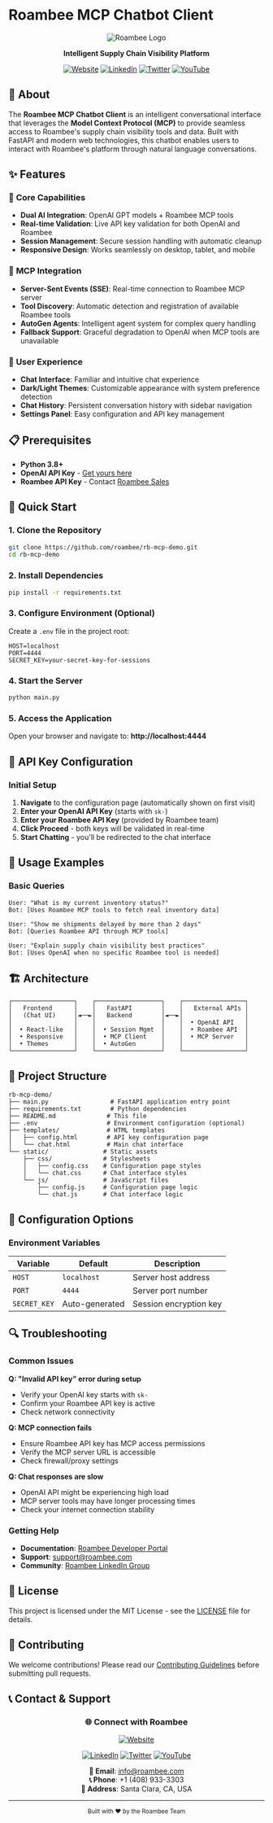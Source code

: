 # Roambee MCP Chatbot Client

<div align="center">
  
![Roambee Logo](https://www.roambee.com/wp-content/uploads/2023/10/Roambee-Logo-Dark-Theme-Without-Background.png)

**Intelligent Supply Chain Visibility Platform**

[![Website](https://img.shields.io/badge/Website-roambee.com-blue?style=flat-square)](https://roambee.com)
[![LinkedIn](https://img.shields.io/badge/LinkedIn-Roambee-0077B5?style=flat-square&logo=linkedin)](https://www.linkedin.com/company/roambee/)
[![Twitter](https://img.shields.io/badge/Twitter-@Roambee-1DA1F2?style=flat-square&logo=twitter)](https://twitter.com/roam_bee)
[![YouTube](https://img.shields.io/badge/YouTube-Roambee-FF0000?style=flat-square&logo=youtube)](https://www.youtube.com/c/roambee)

</div>

## 🤖 About

The **Roambee MCP Chatbot Client** is an intelligent conversational interface that leverages the **Model Context Protocol (MCP)** to provide seamless access to Roambee's supply chain visibility tools and data. Built with FastAPI and modern web technologies, this chatbot enables users to interact with Roambee's platform through natural language conversations.

## ✨ Features

### 🚀 **Core Capabilities**
- **Dual AI Integration**: OpenAI GPT models + Roambee MCP tools
- **Real-time Validation**: Live API key validation for both OpenAI and Roambee
- **Session Management**: Secure session handling with automatic cleanup
- **Responsive Design**: Works seamlessly on desktop, tablet, and mobile

### 🔧 **MCP Integration**
- **Server-Sent Events (SSE)**: Real-time connection to Roambee MCP server
- **Tool Discovery**: Automatic detection and registration of available Roambee tools
- **AutoGen Agents**: Intelligent agent system for complex query handling
- **Fallback Support**: Graceful degradation to OpenAI when MCP tools are unavailable

### 🎨 **User Experience**
- **Chat Interface**: Familiar and intuitive chat experience
- **Dark/Light Themes**: Customizable appearance with system preference detection
- **Chat History**: Persistent conversation history with sidebar navigation
- **Settings Panel**: Easy configuration and API key management

## 📋 Prerequisites

- **Python 3.8+**
- **OpenAI API Key** - [Get yours here](https://platform.openai.com/api-keys)
- **Roambee API Key** - Contact [Roambee Sales](https://roambee.com/contact-us/)

## 🚀 Quick Start

### 1. Clone the Repository
```bash
git clone https://github.com/roambee/rb-mcp-demo.git
cd rb-mcp-demo
```

### 2. Install Dependencies
```bash
pip install -r requirements.txt
```

### 3. Configure Environment (Optional)
Create a `.env` file in the project root:
```env
HOST=localhost
PORT=4444
SECRET_KEY=your-secret-key-for-sessions
```

### 4. Start the Server
```bash
python main.py
```

### 5. Access the Application
Open your browser and navigate to: **http://localhost:4444**

## 🔐 API Key Configuration

### Initial Setup
1. **Navigate** to the configuration page (automatically shown on first visit)
2. **Enter your OpenAI API Key** (starts with `sk-`)
3. **Enter your Roambee API Key** (provided by Roambee team)
4. **Click Proceed** - both keys will be validated in real-time
5. **Start Chatting** - you'll be redirected to the chat interface

## 💬 Usage Examples

### Basic Queries
```
User: "What is my current inventory status?"
Bot: [Uses Roambee MCP tools to fetch real inventory data]

User: "Show me shipments delayed by more than 2 days"
Bot: [Queries Roambee API through MCP tools]

User: "Explain supply chain visibility best practices"
Bot: [Uses OpenAI when no specific Roambee tool is needed]
```

## 🏗️ Architecture

```
┌─────────────────┐    ┌──────────────────┐    ┌─────────────────┐
│   Frontend      │    │   FastAPI        │    │   External APIs │
│   (Chat UI)     │◄──►│   Backend        │◄──►│                 │
│                 │    │                  │    │  • OpenAI API   │
│  • React-like   │    │  • Session Mgmt  │    │  • Roambee API  │
│  • Responsive   │    │  • MCP Client    │    │  • MCP Server   │
│  • Themes       │    │  • AutoGen       │    │                 │
└─────────────────┘    └──────────────────┘    └─────────────────┘
```

## 📁 Project Structure

```
rb-mcp-demo/
├── main.py                 # FastAPI application entry point
├── requirements.txt        # Python dependencies
├── README.md              # This file
├── .env                   # Environment configuration (optional)
├── templates/             # HTML templates
│   ├── config.html        # API key configuration page
│   └── chat.html          # Main chat interface
└── static/               # Static assets
    ├── css/              # Stylesheets
    │   ├── config.css    # Configuration page styles
    │   └── chat.css      # Chat interface styles
    └── js/               # JavaScript files
        ├── config.js     # Configuration page logic
        └── chat.js       # Chat interface logic
```

## 🔧 Configuration Options

### Environment Variables
| Variable | Default | Description |
|----------|---------|-------------|
| `HOST` | `localhost` | Server host address |
| `PORT` | `4444` | Server port number |
| `SECRET_KEY` | Auto-generated | Session encryption key |

## 🔍 Troubleshooting

### Common Issues

**Q: "Invalid API key" error during setup**
- Verify your OpenAI key starts with `sk-`
- Confirm your Roambee API key is active
- Check network connectivity

**Q: MCP connection fails**
- Ensure Roambee API key has MCP access permissions
- Verify the MCP server URL is accessible
- Check firewall/proxy settings

**Q: Chat responses are slow**
- OpenAI API might be experiencing high load
- MCP server tools may have longer processing times
- Check your internet connection stability

### Getting Help
- **Documentation**: [Roambee Developer Portal](https://developers.roambee.com)
- **Support**: [support@roambee.com](mailto:support@roambee.com)
- **Community**: [Roambee LinkedIn Group](https://www.linkedin.com/company/roambee/)

## 📄 License

This project is licensed under the MIT License - see the [LICENSE](LICENSE) file for details.

## 🤝 Contributing

We welcome contributions! Please read our [Contributing Guidelines](CONTRIBUTING.md) before submitting pull requests.

## 📞 Contact & Support

<div align="center">

### 🌐 **Connect with Roambee**

[![Website](https://img.shields.io/badge/🌐_Website-roambee.com-blue?style=for-the-badge)](https://roambee.com)

[![LinkedIn](https://img.shields.io/badge/LinkedIn-0077B5?style=for-the-badge&logo=linkedin&logoColor=white)](https://www.linkedin.com/company/roambee/)
[![Twitter](https://img.shields.io/badge/Twitter-1DA1F2?style=for-the-badge&logo=twitter&logoColor=white)](https://twitter.com/roambee)
[![YouTube](https://img.shields.io/badge/YouTube-FF0000?style=for-the-badge&logo=youtube&logoColor=white)](https://www.youtube.com/c/roambee)

**📧 Email**: [info@roambee.com](mailto:info@roambee.com)  
**📞 Phone**: +1 (408) 933-3303  
**📍 Address**: Santa Clara, CA, USA

</div>

---

<div align="center">
  <sub>Built with ❤️ by the Roambee Team</sub>
</div>